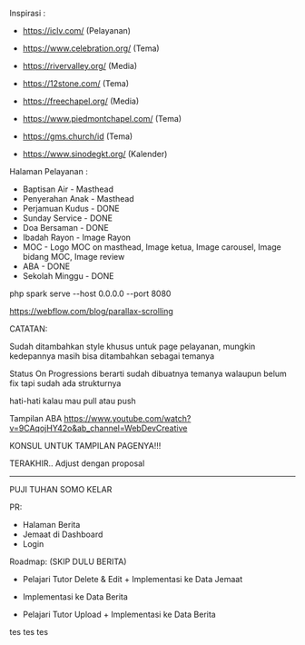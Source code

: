 Inspirasi :

- https://iclv.com/ (Pelayanan)

- https://www.celebration.org/ (Tema)

- https://rivervalley.org/ (Media)

- https://12stone.com/ (Tema)

- https://freechapel.org/ (Media)

- https://www.piedmontchapel.com/ (Tema)

- https://gms.church/id (Tema)

- https://www.sinodegkt.org/ (Kalender)

Halaman Pelayanan :

- Baptisan Air - Masthead
- Penyerahan Anak - Masthead
- Perjamuan Kudus - DONE
- Sunday Service - DONE
- Doa Bersaman - DONE
- Ibadah Rayon - Image Rayon
- MOC - Logo MOC on masthead, Image ketua, Image carousel, Image bidang MOC, Image review
- ABA - DONE
- Sekolah Minggu - DONE

php spark serve --host 0.0.0.0 --port 8080

https://webflow.com/blog/parallax-scrolling

CATATAN:

Sudah ditambahkan style khusus untuk page pelayanan, mungkin kedepannya masih bisa ditambahkan sebagai temanya

Status On Progressions berarti sudah dibuatnya temanya walaupun belum fix tapi sudah ada strukturnya

hati-hati kalau mau pull atau push

Tampilan ABA
https://www.youtube.com/watch?v=9CAqojHY42o&ab_channel=WebDevCreative

KONSUL UNTUK TAMPILAN PAGENYA!!!

TERAKHIR.. Adjust dengan proposal

---

PUJI TUHAN SOMO KELAR

PR:

- Halaman Berita
- Jemaat di Dashboard
- Login

Roadmap: (SKIP DULU BERITA)

- Pelajari Tutor Delete & Edit + Implementasi ke Data Jemaat

- Implementasi ke Data Berita

- Pelajari Tutor Upload + Implementasi ke Data Berita

tes
tes
tes